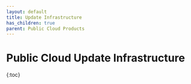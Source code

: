 ```yaml
---
layout: default
title: Update Infrastructure
has_children: true
parent: Public Cloud Products
---
```


# Public Cloud Update Infrastructure

{:toc}